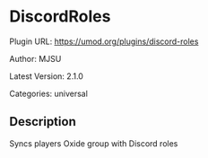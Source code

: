 # DiscordRoles

Plugin URL: https://umod.org/plugins/discord-roles

Author: MJSU

Latest Version: 2.1.0

Categories: universal

## Description

Syncs players Oxide group with Discord roles
